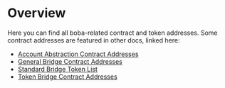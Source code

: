 # Overview

Here you can find all boba-related contract and token addresses. Some contract addresses are featured in other docs, linked here:

- [Account Abstraction Contract Addresses](../account-abstraction/contract-addresses)
- [General Bridge Contract Addresses](../basics/bridging/index#bridge-contract-addresses)
- [Standard Bridge Token List](../basics/bridging/standard-bridge#boba-token-list)
- [Token Bridge Contract Addresses](../basics/bridging/boba-token-bridge#links)
